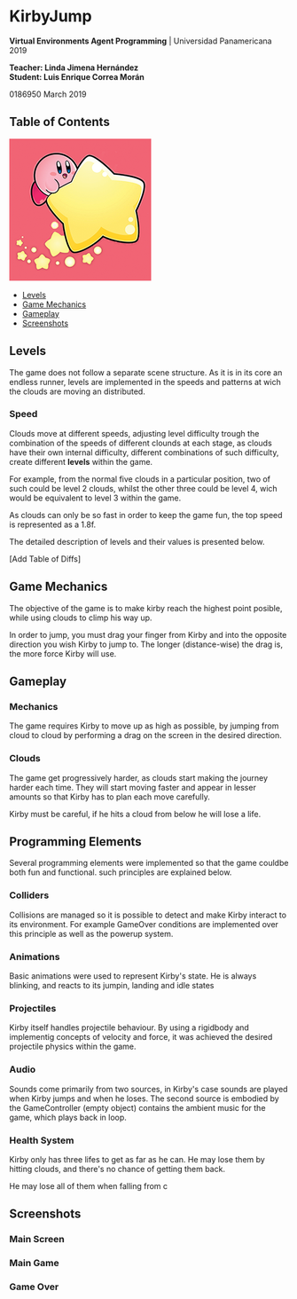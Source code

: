 # KirbyJump

**Virtual Environments Agent Programming** | Universidad Panamericana 2019

**Teacher: Linda Jimena Hernández**  
**Student: Luis Enrique Correa Morán**  
  
0186950
March 2019

## Table of Contents
![Kirby Jump Icon](Assets/Sprites/Icon_256.png)  

* [Levels](#levels)
* [Game Mechanics](#game-mechanics)
* [Gameplay](#gameplay)
* [Screenshots](#screenshots)

## Levels

The game does not follow a separate scene structure. As it is in its core an endless runner, levels are implemented in the speeds and patterns at wich the clouds are moving an distributed.

### Speed

Clouds move at different speeds, adjusting level difficulty trough the combination of the speeds of different clounds at each stage, as clouds have their own internal difficulty, different combinations of such difficulty, create different **levels** within the game.

For example, from the normal five clouds in a particular position, two of such could be level 2 clouds, whilst the other three could be level 4, wich would be equivalent to level 3 within the game.

As clouds can only be so fast in order to keep the game fun, the top speed is represented as a 1.8f.

The detailed description of levels and their values is presented below.

[Add Table of Diffs]

## Game Mechanics

The objective of the game is to make kirby reach the highest point posible, while using clouds to climp his way up.

In order to jump, you must drag your finger from Kirby and into the opposite direction you wish Kirby to jump to. The longer (distance-wise) the drag is, the more force Kirby will use.

## Gameplay

### Mechanics

The game requires Kirby to move up as high as possible, by jumping from cloud to cloud by performing a drag on the screen in the desired direction.  

### Clouds

The game get progressively harder, as clouds start making the journey harder each time. They will start moving faster and appear in lesser amounts so that Kirby has to plan each move carefully.

Kirby must be careful, if he hits a cloud from below he will lose a life.

## Programming Elements

Several programming elements were implemented so that the game couldbe both fun and functional. such principles are explained below.

### Colliders

Collisions are managed so it is possible to detect and make Kirby interact to its environment. For example GameOver conditions are implemented over this principle as well as the powerup system.

### Animations

Basic animations were used to represent Kirby's state. He is always blinking, and reacts to its jumpin, landing and idle states

### Projectiles

Kirby itself handles projectile behaviour. By using a rigidbody and implementig concepts of velocity and force, it was achieved the desired projectile physics within the game.

### Audio

Sounds come primarily from two sources, in Kirby's case sounds are played when Kirby jumps and when he loses. The second source is embodied by the GameController (empty object) contains the ambient music for the game, which plays back in loop.

### Health System

Kirby only has three lifes to get as far as he can. He may lose them by hitting clouds, and there's no chance of getting them back.

He may lose all of them when falling from c

## Screenshots

### Main Screen

### Main Game

### Game Over

![]()